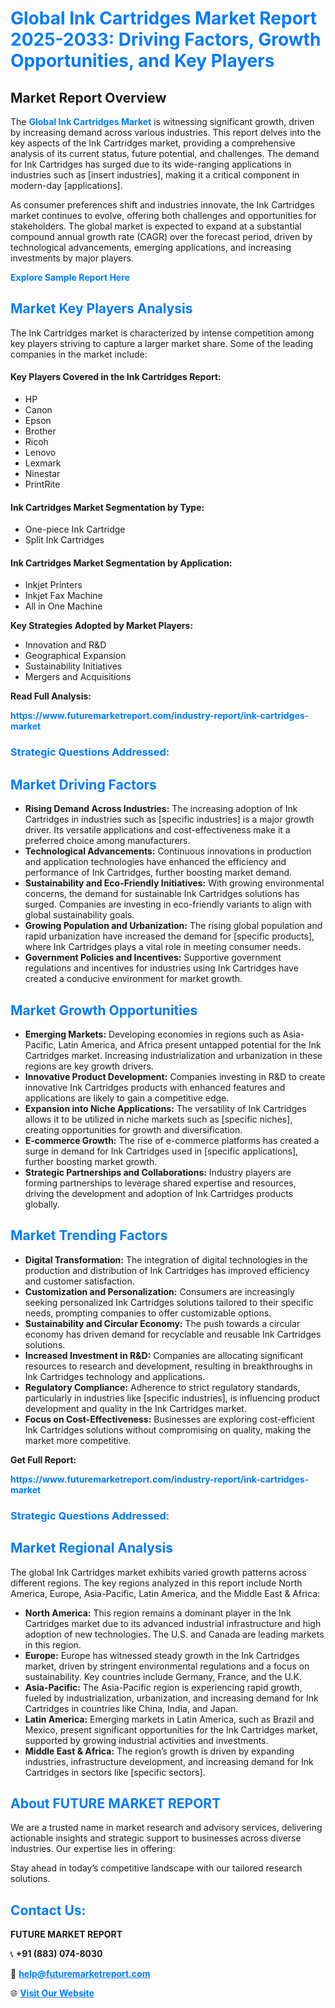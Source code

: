 <h1 style="color: #007BFF;">Global Ink Cartridges Market Report 2025-2033: Driving Factors, Growth Opportunities, and Key Players</h1>

<section id="overview">
<h2>Market Report Overview</h2>
<p>The <a href="https://www.futuremarketreport.com/industry-report/ink-cartridges-market" style="color: #007BFF; text-decoration: none;"><strong>Global Ink Cartridges Market</strong></a> is witnessing significant growth, driven by increasing demand across various industries. This report delves into the key aspects of the Ink Cartridges market, providing a comprehensive analysis of its current status, future potential, and challenges. The demand for Ink Cartridges has surged due to its wide-ranging applications in industries such as [insert industries], making it a critical component in modern-day [applications].</p>
<p>As consumer preferences shift and industries innovate, the Ink Cartridges market continues to evolve, offering both challenges and opportunities for stakeholders. The global market is expected to expand at a substantial compound annual growth rate (CAGR) over the forecast period, driven by technological advancements, emerging applications, and increasing investments by major players.</p>
</section>

<section id="overview">
<p><a href="https://www.futuremarketreport.com/request-sample/reportId=53324" style="color: #007BFF; text-decoration: none;"><strong>Explore Sample Report Here</strong></a></p>
</section>

<section id="key-players">
<h2 style="color: #007BFF;">Market Key Players Analysis</h2>
<p>The Ink Cartridges market is characterized by intense competition among key players striving to capture a larger market share. Some of the leading companies in the market include:</p>
<h4>Key Players Covered in the Ink Cartridges Report:</h4>
<ul><li>HP</li><li>Canon</li><li>Epson</li><li>Brother</li><li>Ricoh</li><li>Lenovo</li><li>Lexmark</li><li>Ninestar</li><li>PrintRite</li></ul>
<h4>Ink Cartridges Market Segmentation by Type:</h4>
<ul><li>One-piece Ink Cartridge</li><li>Split Ink Cartridges</li></ul>

<h4>Ink Cartridges Market Segmentation by Application:</h4>
<ul><li>Inkjet Printers</li><li>Inkjet Fax Machine</li><li>All in One Machine</li></ul>
<p><strong>Key Strategies Adopted by Market Players:</strong></p>
<ul>
<li>Innovation and R&D</li>
<li>Geographical Expansion</li>
<li>Sustainability Initiatives</li>
<li>Mergers and Acquisitions</li>
</ul>
</section>

<section>
<p><strong>Read Full Analysis: </strong></p><a href="https://www.futuremarketreport.com/industry-report/ink-cartridges-market" style="color: #007BFF; text-decoration: none;"><strong>https://www.futuremarketreport.com/industry-report/ink-cartridges-market</strong></a>
<h3 style="color: #007BFF;">Strategic Questions Addressed:</h3>
</section>

<section id="driving-factors">
<h2 style="color: #007BFF;">Market Driving Factors</h2>
<ul>
<li><strong>Rising Demand Across Industries:</strong> The increasing adoption of Ink Cartridges in industries such as [specific industries] is a major growth driver. Its versatile applications and cost-effectiveness make it a preferred choice among manufacturers.</li>
<li><strong>Technological Advancements:</strong> Continuous innovations in production and application technologies have enhanced the efficiency and performance of Ink Cartridges, further boosting market demand.</li>
<li><strong>Sustainability and Eco-Friendly Initiatives:</strong> With growing environmental concerns, the demand for sustainable Ink Cartridges solutions has surged. Companies are investing in eco-friendly variants to align with global sustainability goals.</li>
<li><strong>Growing Population and Urbanization:</strong> The rising global population and rapid urbanization have increased the demand for [specific products], where Ink Cartridges plays a vital role in meeting consumer needs.</li>
<li><strong>Government Policies and Incentives:</strong> Supportive government regulations and incentives for industries using Ink Cartridges have created a conducive environment for market growth.</li>
</ul>
</section>

<section id="growth-opportunities">
<h2 style="color: #007BFF;">Market Growth Opportunities</h2>
<ul>
<li><strong>Emerging Markets:</strong> Developing economies in regions such as Asia-Pacific, Latin America, and Africa present untapped potential for the Ink Cartridges market. Increasing industrialization and urbanization in these regions are key growth drivers.</li>
<li><strong>Innovative Product Development:</strong> Companies investing in R&D to create innovative Ink Cartridges products with enhanced features and applications are likely to gain a competitive edge.</li>
<li><strong>Expansion into Niche Applications:</strong> The versatility of Ink Cartridges allows it to be utilized in niche markets such as [specific niches], creating opportunities for growth and diversification.</li>
<li><strong>E-commerce Growth:</strong> The rise of e-commerce platforms has created a surge in demand for Ink Cartridges used in [specific applications], further boosting market growth.</li>
<li><strong>Strategic Partnerships and Collaborations:</strong> Industry players are forming partnerships to leverage shared expertise and resources, driving the development and adoption of Ink Cartridges products globally.</li>
</ul>
</section>

<section id="trending-factors">
<h2 style="color: #007BFF;">Market Trending Factors</h2>
<ul>
<li><strong>Digital Transformation:</strong> The integration of digital technologies in the production and distribution of Ink Cartridges has improved efficiency and customer satisfaction.</li>
<li><strong>Customization and Personalization:</strong> Consumers are increasingly seeking personalized Ink Cartridges solutions tailored to their specific needs, prompting companies to offer customizable options.</li>
<li><strong>Sustainability and Circular Economy:</strong> The push towards a circular economy has driven demand for recyclable and reusable Ink Cartridges solutions.</li>
<li><strong>Increased Investment in R&D:</strong> Companies are allocating significant resources to research and development, resulting in breakthroughs in Ink Cartridges technology and applications.</li>
<li><strong>Regulatory Compliance:</strong> Adherence to strict regulatory standards, particularly in industries like [specific industries], is influencing product development and quality in the Ink Cartridges market.</li>
<li><strong>Focus on Cost-Effectiveness:</strong> Businesses are exploring cost-efficient Ink Cartridges solutions without compromising on quality, making the market more competitive.</li>
</ul>
</section>

<section>
<p><strong>Get Full Report: </strong></p><a href="https://www.futuremarketreport.com/industry-report/ink-cartridges-market" style="color: #007BFF; text-decoration: none;"><strong>https://www.futuremarketreport.com/industry-report/ink-cartridges-market</strong></a>
<h3 style="color: #007BFF;">Strategic Questions Addressed:</h3>
</section>


<section id="regional-analysis">
<h2 style="color: #007BFF;">Market Regional Analysis</h2>
<p>The global Ink Cartridges market exhibits varied growth patterns across different regions. The key regions analyzed in this report include North America, Europe, Asia-Pacific, Latin America, and the Middle East & Africa:</p>
<ul>
<li><strong>North America:</strong> This region remains a dominant player in the Ink Cartridges market due to its advanced industrial infrastructure and high adoption of new technologies. The U.S. and Canada are leading markets in this region.</li>
<li><strong>Europe:</strong> Europe has witnessed steady growth in the Ink Cartridges market, driven by stringent environmental regulations and a focus on sustainability. Key countries include Germany, France, and the U.K.</li>
<li><strong>Asia-Pacific:</strong> The Asia-Pacific region is experiencing rapid growth, fueled by industrialization, urbanization, and increasing demand for Ink Cartridges in countries like China, India, and Japan.</li>
<li><strong>Latin America:</strong> Emerging markets in Latin America, such as Brazil and Mexico, present significant opportunities for the Ink Cartridges market, supported by growing industrial activities and investments.</li>
<li><strong>Middle East & Africa:</strong> The region’s growth is driven by expanding industries, infrastructure development, and increasing demand for Ink Cartridges in sectors like [specific sectors].</li>
</ul>
</section>

<footer>
<h2 style="color: #007BFF;">About FUTURE MARKET REPORT</h2>
<p>We are a trusted name in market research and advisory services, delivering actionable insights and strategic support to businesses across diverse industries. Our expertise lies in offering:</p>

<p>Stay ahead in today’s competitive landscape with our tailored research solutions.</p>

<h2 style="color: #007BFF;">Contact Us:</h2>
<p><strong>FUTURE MARKET REPORT</strong></p>
<p>📞 <strong>+91 (883) 074-8030</strong></p>
<p>📧 <strong><a href="mailto:help@futuremarketreport.com" style="color: #007BFF;">help@futuremarketreport.com</a></strong></p>
<p>🌐 <strong><a href="https://www.futuremarketreport.com/" style="color: #007BFF;">Visit Our Website</a></strong></p>
</footer>